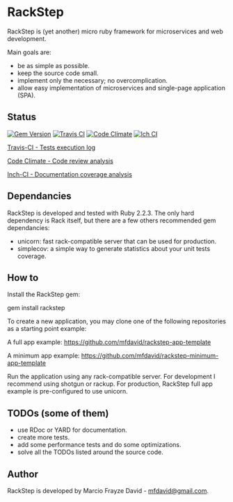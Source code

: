 # RackStep

RackStep is (yet another) micro ruby framework for microservices and web development.

Main goals are:
- be as simple as possible.
- keep the source code small.
- implement only the necessary; no overcomplication.
- allow easy implementation of microservices and single-page application (SPA).


## Status
[![Gem Version](https://badge.fury.io/rb/rackstep.svg)](https://badge.fury.io/rb/rackstep)
[![Travis CI](https://api.travis-ci.org/mfdavid/rackstep.svg)](ttps://travis-ci.org/mfdavid/rackstep)
[![Code Climate](https://codeclimate.com/github/mfdavid/rackstep/badges/gpa.svg)](https://codeclimate.com/github/mfdavid/rackstep)
[![Ich CI](http://inch-ci.org/github/mfdavid/rackstep.png)](http://inch-ci.org/github/mfdavid/rackstep)

[Travis-CI - Tests execution log](https://travis-ci.org/mfdavid/rackstep)

[Code Climate - Code review analysis](https://codeclimate.com/github/mfdavid/rackstep)

[Inch-CI - Documentation coverage analysis](http://inch-ci.org/github/mfdavid/rackstep)


## Dependancies

RackStep is developed and tested with Ruby 2.2.3. The only hard dependency is
Rack itself, but there are a few others recommended gem dependancies:
- unicorn: fast rack-compatible server that can be used for production.
- simplecov: a simple way to generate statistics about your unit tests coverage.


## How to

Install the RackStep gem:

gem install rackstep

To create a new application, you may clone one of the following repositories as a starting point example:

A full app example:
https://github.com/mfdavid/rackstep-app-template

A minimum app example:
https://github.com/mfdavid/rackstep-minimum-app-template

Run the application using any rack-compatible server. For development I recommend using shotgun or rackup. For production, RackStep full app example is pre-configured to use unicorn.


## TODOs (some of them)

- use RDoc or YARD for documentation.
- create more tests.
- add some performance tests and do some optimizations.
- solve all the TODOs listed around the source code.


## Author

RackStep is developed by Marcio Frayze David - mfdavid@gmail.com.
